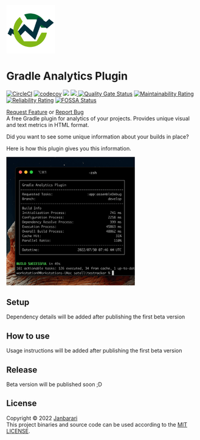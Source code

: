 <img src="plugin-logo.png" alt="plugin logo" width="128"/>

# Gradle Analytics Plugin
[![CircleCI](https://circleci.com/gh/janbarari/gradle-analytics-plugin/tree/develop.svg?style=svg)](https://circleci.com/gh/janbarari/gradle-analytics-plugin/tree/develop)
[![codecov](https://codecov.io/gh/janbarari/gradle-analytics-plugin/branch/develop/graph/badge.svg)](https://codecov.io/gh/janbarari/gradle-analytics-plugin)
<img src="https://img.shields.io/github/license/janbarari/gradle-analytics-plugin.svg?label=License"/>
<a href="https://sonarcloud.io/project/overview?id=janbarari_gradle-analytics-plugin">
<img height=22px src="https://sonarcloud.io/images/project_badges/sonarcloud-orange.svg"/>
</a>
[![Quality Gate Status](https://sonarcloud.io/api/project_badges/measure?project=janbarari_gradle-analytics-plugin&metric=alert_status)](https://sonarcloud.io/dashboard?id=janbarari_gradle-analytics-plugin)
[![Maintainability Rating](https://sonarcloud.io/api/project_badges/measure?project=janbarari_gradle-analytics-plugin&metric=sqale_rating)](https://sonarcloud.io/dashboard?id=janbarari_gradle-analytics-plugin)
[![Reliability Rating](https://sonarcloud.io/api/project_badges/measure?project=janbarari_gradle-analytics-plugin&metric=reliability_rating)](https://sonarcloud.io/dashboard?id=janbarari_gradle-analytics-plugin)
[![FOSSA Status](https://app.fossa.com/api/projects/git%2Bgithub.com%2Fjanbarari%2Fgradle-analytics-plugin.svg?type=small)](https://app.fossa.com/projects/git%2Bgithub.com%2Fjanbarari%2Fgradle-analytics-plugin?ref=badge_small)



<a href="https://github.com/janbarari/gradle-analytics-plugin/issues/new?title=RF:">Request Feature</a> or <a href="https://github.com/janbarari/gradle-analytics-plugin/issues/new?title=RB:">Report Bug</a>
<br />
A free Gradle plugin for analytics of your projects. Provides unique visual and text metrics in HTML format.

Did you want to see some unique information about your builds in place?

Here is how this plugin gives you this information.

<img src="console-screenshot.png" width=67% />

Setup
---
Dependency details will be added after publishing the first beta version

How to use
---
Usage instructions will be added after publishing the first beta version

Release
---
Beta version will be published soon ;D

License
---
Copyright © 2022 [Janbarari](https://github.com/janbarari)  
This project binaries and source code can be used according to the [MIT LICENSE](https://github.com/janbarari/gradle-analytics-plugin/blob/main/LICENSE).
